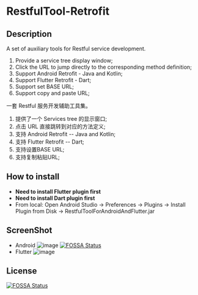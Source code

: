 # RestfulTool-Retrofit

## Description

A set of auxiliary tools for Restful service development. <br>

1. Provide a service tree display window;<br>
2. Click the URL to jump directly to the corresponding method definition;<br>
3. Support Android Retrofit - Java and Kotlin;<br>
4. Support Flutter Retrofit - Dart;<br>
4. Support set BASE URL;<br>
4. Support copy and paste URL;<br>

一套 Restful 服务开发辅助工具集。<br>

1. 提供了一个 Services tree 的显示窗口;<br>
2. 点击 URL 直接跳转到对应的方法定义;<br>
3. 支持 Android Retrofit -- Java and Kotlin;<br>
4. 支持 Flutter Retrofit -- Dart;<br>
5. 支持设置BASE URL;<br>
6. 支持复制粘贴URL;<br>

## How to install

- **Need to install Flutter plugin first**
- **Need to install Dart plugin first**
- From local: Open Android Studio -> Preferences -> Plugins -> Install Plugin from Disk ->
  RestfulToolForAndroidAndFlutter.jar

## ScreenShot

- Android
  ![image](https://github.com/springmonster/RestfulTool-Retrofit/blob/AndroidAndFlutter/screenshot/ScreenShot1.jpeg)
  [![FOSSA Status](https://app.fossa.com/api/projects/git%2Bgithub.com%2Fspringmonster%2FRestfulTool-Retrofit.svg?type=shield)](https://app.fossa.com/projects/git%2Bgithub.com%2Fspringmonster%2FRestfulTool-Retrofit?ref=badge_shield)
- Flutter
  ![image](https://github.com/springmonster/RestfulTool-Retrofit/blob/AndroidAndFlutter/screenshot/ScreenShot2.jpeg)

## License

[![FOSSA Status](https://app.fossa.com/api/projects/git%2Bgithub.com%2Fspringmonster%2FRestfulTool-Retrofit.svg?type=large)](https://app.fossa.com/projects/git%2Bgithub.com%2Fspringmonster%2FRestfulTool-Retrofit?ref=badge_large)
